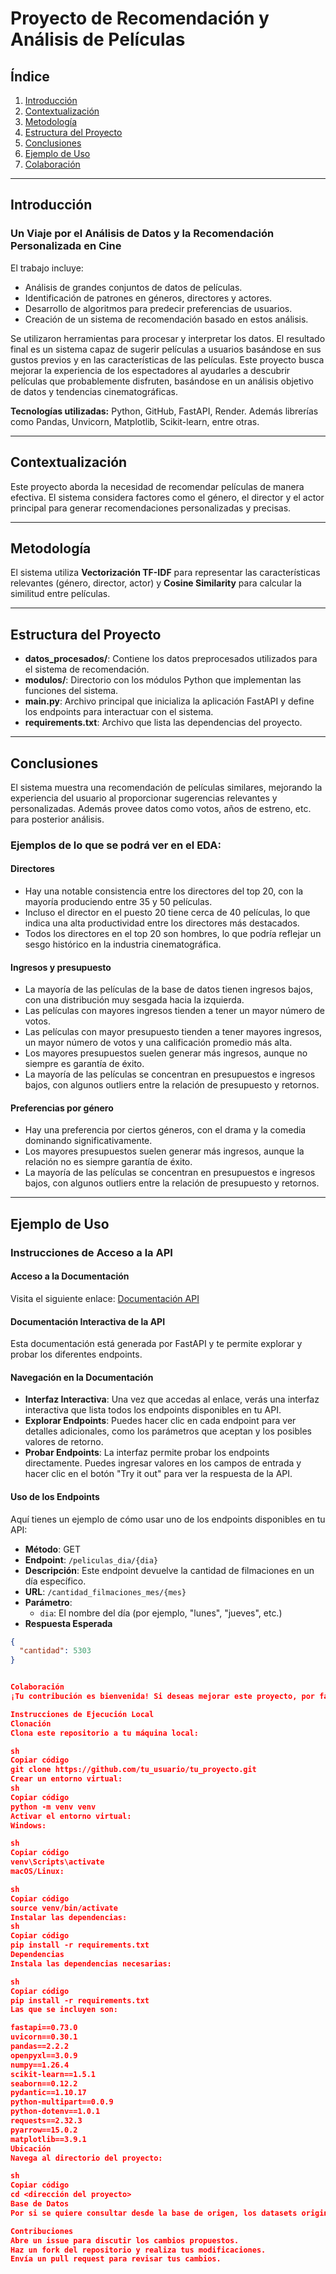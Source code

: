 # Proyecto de Recomendación y Análisis de Películas

## Índice

1. [Introducción](#introducción)
2. [Contextualización](#contextualización)
3. [Metodología](#metodología)
4. [Estructura del Proyecto](#estructura-del-proyecto)
5. [Conclusiones](#conclusiones)
6. [Ejemplo de Uso](#ejemplo-de-uso)
7. [Colaboración](#colaboración)

---

## Introducción

### Un Viaje por el Análisis de Datos y la Recomendación Personalizada en Cine

El trabajo incluye:

- Análisis de grandes conjuntos de datos de películas.
- Identificación de patrones en géneros, directores y actores.
- Desarrollo de algoritmos para predecir preferencias de usuarios.
- Creación de un sistema de recomendación basado en estos análisis.

Se utilizaron herramientas para procesar y interpretar los datos. El resultado final es un sistema capaz de sugerir películas a usuarios basándose en sus gustos previos y en las características de las películas. Este proyecto busca mejorar la experiencia de los espectadores al ayudarles a descubrir películas que probablemente disfruten, basándose en un análisis objetivo de datos y tendencias cinematográficas. 

**Tecnologías utilizadas:** Python, GitHub, FastAPI, Render. Además librerías como Pandas, Unvicorn, Matplotlib, Scikit-learn, entre otras.

---

## Contextualización

Este proyecto aborda la necesidad de recomendar películas de manera efectiva. El sistema considera factores como el género, el director y el actor principal para generar recomendaciones personalizadas y precisas.

---

## Metodología

El sistema utiliza **Vectorización TF-IDF** para representar las características relevantes (género, director, actor) y **Cosine Similarity** para calcular la similitud entre películas.

---

## Estructura del Proyecto

- **datos_procesados/**: Contiene los datos preprocesados utilizados para el sistema de recomendación.
- **modulos/**: Directorio con los módulos Python que implementan las funciones del sistema.
- **main.py**: Archivo principal que inicializa la aplicación FastAPI y define los endpoints para interactuar con el sistema.
- **requirements.txt**: Archivo que lista las dependencias del proyecto.

---

## Conclusiones

El sistema muestra una recomendación de películas similares, mejorando la experiencia del usuario al proporcionar sugerencias relevantes y personalizadas. Además provee datos como votos, años de estreno, etc. para posterior análisis.

### Ejemplos de lo que se podrá ver en el EDA:

#### Directores

- Hay una notable consistencia entre los directores del top 20, con la mayoría produciendo entre 35 y 50 películas.
- Incluso el director en el puesto 20 tiene cerca de 40 películas, lo que indica una alta productividad entre los directores más destacados.
- Todos los directores en el top 20 son hombres, lo que podría reflejar un sesgo histórico en la industria cinematográfica.

#### Ingresos y presupuesto

- La mayoría de las películas de la base de datos tienen ingresos bajos, con una distribución muy sesgada hacia la izquierda.
- Las películas con mayores ingresos tienden a tener un mayor número de votos.
- Las películas con mayor presupuesto tienden a tener mayores ingresos, un mayor número de votos y una calificación promedio más alta.
- Los mayores presupuestos suelen generar más ingresos, aunque no siempre es garantía de éxito.
- La mayoría de las películas se concentran en presupuestos e ingresos bajos, con algunos outliers entre la relación de presupuesto y retornos.

#### Preferencias por género

- Hay una preferencia por ciertos géneros, con el drama y la comedia dominando significativamente.
- Los mayores presupuestos suelen generar más ingresos, aunque la relación no es siempre garantía de éxito.
- La mayoría de las películas se concentran en presupuestos e ingresos bajos, con algunos outliers entre la relación de presupuesto y retornos.

---

## Ejemplo de Uso

### Instrucciones de Acceso a la API

#### Acceso a la Documentación

Visita el siguiente enlace: [Documentación API](https://proyecto-individual-n-1-labs-henry.onrender.com/docs)

#### Documentación Interactiva de la API

Esta documentación está generada por FastAPI y te permite explorar y probar los diferentes endpoints.

#### Navegación en la Documentación

- **Interfaz Interactiva**: Una vez que accedas al enlace, verás una interfaz interactiva que lista todos los endpoints disponibles en tu API.
- **Explorar Endpoints**: Puedes hacer clic en cada endpoint para ver detalles adicionales, como los parámetros que aceptan y los posibles valores de retorno.
- **Probar Endpoints**: La interfaz permite probar los endpoints directamente. Puedes ingresar valores en los campos de entrada y hacer clic en el botón "Try it out" para ver la respuesta de la API.

#### Uso de los Endpoints

Aquí tienes un ejemplo de cómo usar uno de los endpoints disponibles en tu API:

- **Método**: GET
- **Endpoint**: `/peliculas_dia/{dia}`
- **Descripción**: Este endpoint devuelve la cantidad de filmaciones en un día específico.
- **URL**: `/cantidad_filmaciones_mes/{mes}`
- **Parámetro**: 
  - `dia`: El nombre del día (por ejemplo, "lunes", "jueves", etc.)
- **Respuesta Esperada**

```json
{
  "cantidad": 5303
}


Colaboración
¡Tu contribución es bienvenida! Si deseas mejorar este proyecto, por favor sigue estos pasos:

Instrucciones de Ejecución Local
Clonación
Clona este repositorio a tu máquina local:

sh
Copiar código
git clone https://github.com/tu_usuario/tu_proyecto.git
Crear un entorno virtual:
sh
Copiar código
python -m venv venv
Activar el entorno virtual:
Windows:

sh
Copiar código
venv\Scripts\activate
macOS/Linux:

sh
Copiar código
source venv/bin/activate
Instalar las dependencias:
sh
Copiar código
pip install -r requirements.txt
Dependencias
Instala las dependencias necesarias:

sh
Copiar código
pip install -r requirements.txt
Las que se incluyen son:

fastapi==0.73.0
uvicorn==0.30.1
pandas==2.2.2
openpyxl==3.0.9
numpy==1.26.4
scikit-learn==1.5.1
seaborn==0.12.2
pydantic==1.10.17
python-multipart==0.0.9
python-dotenv==1.0.1
requests==2.32.3
pyarrow==15.0.2
matplotlib==3.9.1
Ubicación
Navega al directorio del proyecto:

sh
Copiar código
cd <dirección del proyecto>
Base de Datos
Por si se quiere consultar desde la base de origen, los datasets originales (convertidos a Parquet para optimizar rendimiento y espacio) se encuentran en la carpeta datos_procesados. Se utilizan conjuntos de datos de películas que incluyen información detallada sobre géneros, directores, actores y métricas de éxito.

Contribuciones
Abre un issue para discutir los cambios propuestos.
Haz un fork del repositorio y realiza tus modificaciones.
Envía un pull request para revisar tus cambios.
